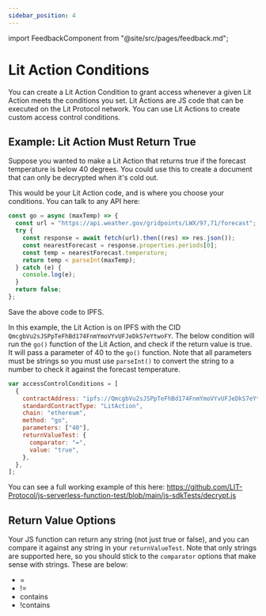 ```yaml
---
sidebar_position: 4
---
```


import FeedbackComponent from "@site/src/pages/feedback.md";

# Lit Action Conditions

You can create a Lit Action Condition to grant access whenever a given Lit Action meets the conditions you set. Lit Actions are JS code that can be executed on the Lit Protocol network. You can use Lit Actions to create custom access control conditions.

## Example: Lit Action Must Return True

Suppose you wanted to make a Lit Action that returns true if the forecast temperature is below 40 degrees. You could use this to create a document that can only be decrypted when it's cold out.

This would be your Lit Action code, and is where you choose your conditions. You can talk to any API here:

```js
const go = async (maxTemp) => {
  const url = "https://api.weather.gov/gridpoints/LWX/97,71/forecast";
  try {
    const response = await fetch(url).then((res) => res.json());
    const nearestForecast = response.properties.periods[0];
    const temp = nearestForecast.temperature;
    return temp < parseInt(maxTemp);
  } catch (e) {
    console.log(e);
  }
  return false;
};
```

Save the above code to IPFS.

In this example, the Lit Action is on IPFS with the CID `QmcgbVu2sJSPpTeFhBd174FnmYmoVYvUFJeDkS7eYtwoFY`. The below condition will run the `go()` function of the Lit Action, and check if the return value is true. It will pass a parameter of 40 to the `go()` function. Note that all parameters must be strings so you must use `parseInt()` to convert the string to a number to check it against the forecast temperature.

```js
var accessControlConditions = [
  {
    contractAddress: "ipfs://QmcgbVu2sJSPpTeFhBd174FnmYmoVYvUFJeDkS7eYtwoFY",
    standardContractType: "LitAction",
    chain: "ethereum",
    method: "go",
    parameters: ["40"],
    returnValueTest: {
      comparator: "=",
      value: "true",
    },
  },
];
```

You can see a full working example of this here: https://github.com/LIT-Protocol/js-serverless-function-test/blob/main/js-sdkTests/decrypt.js

## Return Value Options

Your JS function can return any string (not just true or false), and you can compare it against any string in your `returnValueTest`.  Note that only strings are supported here, so you should stick to the `comparator` options that make sense with strings.  These are below:

* =
* != 
* contains
* !contains

<FeedbackComponent/>
